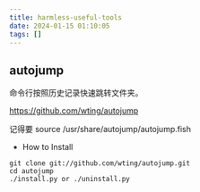 ```yaml
---
title: harmless-useful-tools
date: 2024-01-15 01:10:05
tags: []
---
```

## autojump

命令行按照历史记录快速跳转文件夹。

https://github.com/wting/autojump

记得要 source /usr/share/autojump/autojump.fish

- How to Install

```
git clone git://github.com/wting/autojump.git
cd autojump
./install.py or ./uninstall.py
```

